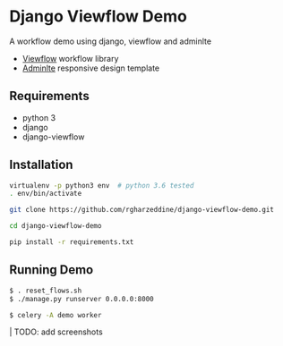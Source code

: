 # Django Viewflow Demo

A workflow demo using django, viewflow and adminlte

- [Viewflow](http://viewflow.io/) workflow library
- [Adminlte](https://adminlte.io/) responsive design template

## Requirements

- python 3
- django
- django-viewflow


## Installation

```bash
virtualenv -p python3 env  # python 3.6 tested
. env/bin/activate

git clone https://github.com/rgharzeddine/django-viewflow-demo.git

cd django-viewflow-demo

pip install -r requirements.txt

```

## Running Demo

```bash
$ . reset_flows.sh
$ ./manage.py runserver 0.0.0.0:8000

```

```bash
$ celery -A demo worker

```

| TODO: add screenshots
